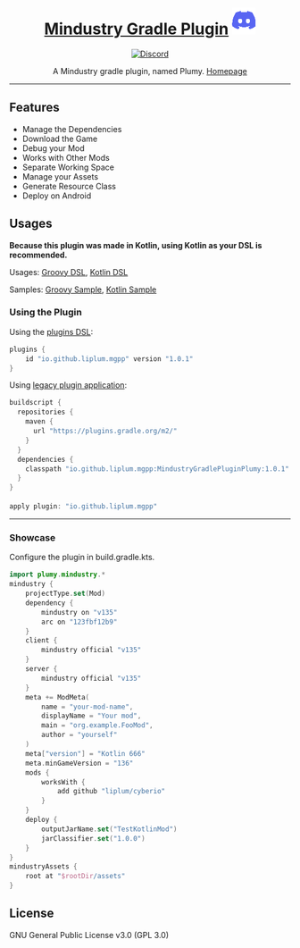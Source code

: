 <div align="center">

# [Mindustry Gradle Plugin](https://plumygame.github.io/mgpp/) [![Plumy](GFX/Discord.png)](https://discord.gg/3Hrep3WtUz)

[![Discord](https://img.shields.io/discord/937228972041842718?color=%23529b69&label=Discord&logo=Discord&style=for-the-badge)](https://discord.gg/3Hrep3WtUz)

A Mindustry gradle plugin, named Plumy.
[Homepage](https://plumygame.github.io/mgpp/)
___
</div>

## Features
- Manage the Dependencies
- Download the Game
- Debug your Mod
- Works with Other Mods
- Separate Working Space
- Manage your Assets
- Generate Resource Class 
- Deploy on Android 

## Usages
**Because this plugin was made in Kotlin, using Kotlin as your DSL is recommended.**

Usages: [Groovy DSL](https://plumygame.github.io/mgpp/groovy.html), [Kotlin DSL](https://plumygame.github.io/mgpp/kotlin.html)

Samples: [Groovy Sample](https://github.com/PlumyGame/mgpp/tree/master/TestProjectGroovy), [Kotlin Sample](https://github.com/PlumyGame/mgpp/tree/master/TestProjectKt)

### Using the Plugin
Using the [plugins DSL](https://docs.gradle.org/current/userguide/plugins.html#sec:plugins_block):
```groovy
plugins {
    id "io.github.liplum.mgpp" version "1.0.1"
}
```
Using [legacy plugin application](https://docs.gradle.org/current/userguide/plugins.html#sec:old_plugin_application):
```groovy
buildscript {
  repositories {
    maven {
      url "https://plugins.gradle.org/m2/"
    }
  }
  dependencies {
    classpath "io.github.liplum.mgpp:MindustryGradlePluginPlumy:1.0.1"
  }
}

apply plugin: "io.github.liplum.mgpp"
```
___
### Showcase
Configure the plugin in build.gradle.kts.
```kotlin
import plumy.mindustry.*
mindustry {
    projectType.set(Mod)
    dependency {
        mindustry on "v135"
        arc on "123fbf12b9"
    }
    client {
        mindustry official "v135"
    }
    server {
        mindustry official "v135"
    }
    meta += ModMeta(
        name = "your-mod-name",
        displayName = "Your mod",
        main = "org.example.FooMod",
        author = "yourself"
    )
    meta["version"] = "Kotlin 666"
    meta.minGameVersion = "136"
    mods {
        worksWith {
            add github "liplum/cyberio"
        }
    }
    deploy {
        outputJarName.set("TestKotlinMod")
        jarClassifier.set("1.0.0")
    }
}
mindustryAssets {
    root at "$rootDir/assets"
}
```
## License
GNU General Public License v3.0 (GPL 3.0)
